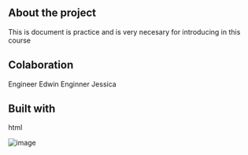 ## About the project
This is document is practice and is very necesary for introducing in this course

## Colaboration
Engineer Edwin
Enginner Jessica

## Built with
html


![image](https://github.com/user-attachments/assets/45fa38fa-5e65-4961-93d8-a05d0c8f1fb0)
